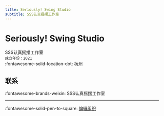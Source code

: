 ```yaml
---
title: Seriously! Swing Studio
subtitle: SSS认真摇摆工作室
---
```


# Seriously! Swing Studio

SSS认真摇摆工作室  
`成立年份：2021`  
:fontawesome-solid-location-dot: 杭州  


## 联系

:fontawesome-brands-weixin: SSS认真摇摆工作室  

---

:fontawesome-solid-pen-to-square: [编辑组织](https://github.com/swingdance/orgs/issues/new?assignees=&labels=update+org&projects=&template=03-update_entity.yml&title=Update%20Org%3A%20zh_CN%20%E2%80%A2%20Seriously%21%20Swing%20Studio&region=zh_CN&id=seriously-swing-studio&name=Seriously%21%20Swing%20Studio)

